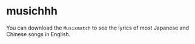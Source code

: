 # musichhh

You can download the `Musixmatch` to see the lyrics of most Japanese and Chinese songs in English.
